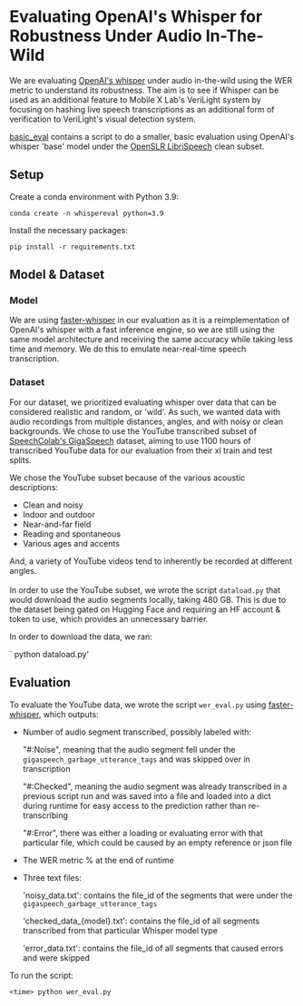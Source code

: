 # Evaluating OpenAI's Whisper for Robustness Under Audio In-The-Wild
We are evaluating [OpenAI's whisper](https://github.com/openai/whisper/tree/main?tab=readme-ov-file) under audio in-the-wild using the WER metric to understand its robustness. The aim is to see if Whisper can be used as an additional feature to Mobile X Lab's VeriLight system by focusing on hashing live speech transcriptions as an additional form of verification to VeriLight's visual detection system.

[basic_eval](./basic_eval) contains a script to do a smaller, basic evaluation using OpenAI's whisper 'base' model under the [OpenSLR LibriSpeech](https://huggingface.co/datasets/openslr/librispeech_asr) clean subset.
## Setup
Create a conda environment with Python 3.9:

`conda create -n whispereval python=3.9`

Install the necessary packages:

`pip install -r requirements.txt`

## Model & Dataset
### Model
We are using [faster-whisper](https://github.com/SYSTRAN/faster-whisper) in our evaluation as it is a reimplementation of OpenAI's whisper with a fast inference engine, so we are still using the same model architecture and receiving the same accuracy while taking less time and memory. We do this to emulate near-real-time speech transcription.
### Dataset
For our dataset, we prioritized evaluating whisper over data that can be considered realistic and random, or 'wild'. As such, we wanted data with audio recordings from multiple distances, angles, and with noisy or clean backgrounds. We chose to use the YouTube transcribed subset of [SpeechColab's GigaSpeech](https://github.com/SpeechColab/GigaSpeech) dataset, aiming to use 1100 hours of transcribed YouTube data for our evaluation from their xl train and test splits.

We chose the YouTube subset because of the various acoustic descriptions:
- Clean and noisy
- Indoor and outdoor
- Near-and-far field
- Reading and spontaneous
- Various ages and accents
<!-- end of list -->
And, a variety of YouTube videos tend to inherently be recorded at different angles.\
\
In order to use the YouTube subset, we wrote the script `dataload.py` that would download the audio segments locally, taking 480 GB. This is due to the dataset being gated on Hugging Face and requiring an HF account & token to use, which provides an unnecessary barrier.

In order to download the data, we ran: 

`<time> python dataload.py'

## Evaluation
To evaluate the YouTube data, we wrote the script `wer_eval.py` using [faster-whisper](https://github.com/SYSTRAN/faster-whisper), which outputs:
- Number of audio segment transcribed, possibly labeled with:
  
  "#:Noise", meaning that the audio segment fell under the `gigaspeech_garbage_utterance_tags` and was skipped over in transcription

  "#:Checked", meaning the audio segment was already transcribed in a previous script run and was saved into a file and loaded into a dict during runtime for easy access to the prediction rather than re-transcribing

  "#:Error", there was either a loading or evaluating error with that particular file, which could be caused by an empty reference or json file
 
- The WER metric % at the end of runtime
- Three text files:
  
   'noisy_data.txt': contains the file_id of the segments that were under the `gigaspeech_garbage_utterance_tags`
  
    'checked_data_{model}.txt': contains the file_id of all segments transcribed from that particular Whisper model type

   'error_data.txt': contains the file_id of all segments that caused errors and were skipped
<!-- end oflist -->
To run the script: 

`<time> python wer_eval.py`
